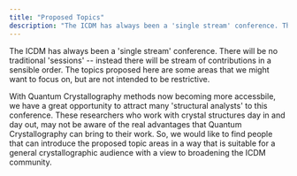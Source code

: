 ```yaml
---
title: "Proposed Topics"
description: "The ICDM has always been a 'single stream' conference. There will be no traditional 'sessions' -- instead there will be stream of contributions in a sensible order. These proposed topics are just some labels that we might want to focus on."
---
```


The ICDM has always been a 'single stream' conference. There will be no traditional 'sessions' -- instead there will be stream of contributions in a sensible order. The topics proposed here are some areas that we might want to focus on, but are not intended to be restrictive.

With Quantum Crystallography methods now becoming more accessbile, we have a great opportunity to attract many 'structural analysts' to this conference. These researchers who work with crystal structures day in and day out, may not be aware of the real advantages that Quantum Crystallography can bring to their work. So, we would like to find people that can introduce the proposed topic areas in a way that is suitable for a general crystallographic audience with a view to broadening the ICDM community.


